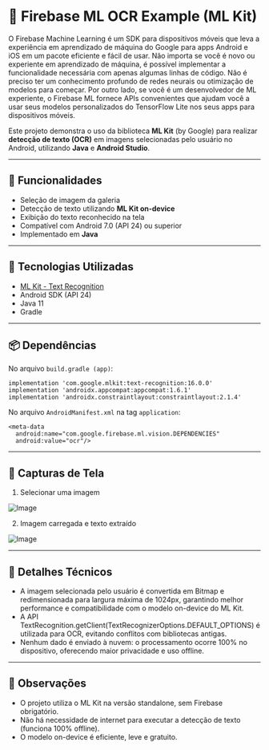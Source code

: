 # 📸 Firebase ML OCR Example (ML Kit)

O Firebase Machine Learning é um SDK para dispositivos móveis que leva a experiência em aprendizado de máquina do Google para apps Android e iOS em um pacote eficiente e fácil de usar.
Não importa se você é novo ou experiente em aprendizado de máquina, é possível implementar a funcionalidade necessária com apenas algumas linhas de código.
Não é preciso ter um conhecimento profundo de redes neurais ou otimização de modelos para começar.
Por outro lado, se você é um desenvolvedor de ML experiente, o Firebase ML fornece APIs convenientes que ajudam você a usar seus modelos personalizados do TensorFlow Lite nos seus apps para dispositivos móveis.

Este projeto demonstra o uso da biblioteca **ML Kit** (by Google) para realizar **detecção de texto (OCR)** em imagens selecionadas pelo usuário no Android, utilizando **Java** e **Android Studio**.

---

## 🚀 Funcionalidades

- Seleção de imagem da galeria
- Detecção de texto utilizando **ML Kit on-device**
- Exibição do texto reconhecido na tela
- Compatível com Android 7.0 (API 24) ou superior
- Implementado em **Java**

---

## 🧰 Tecnologias Utilizadas

- [ML Kit - Text Recognition](https://developers.google.com/ml-kit/vision/text-recognition/android)
- Android SDK (API 24)
- Java 11
- Gradle

---

## 📦 Dependências

No arquivo `build.gradle (app)`:

```
implementation 'com.google.mlkit:text-recognition:16.0.0'
implementation 'androidx.appcompat:appcompat:1.6.1'
implementation 'androidx.constraintlayout:constraintlayout:2.1.4'
```

No arquivo `AndroidManifest.xml` na tag `application`:

```
<meta-data
  android:name="com.google.firebase.ml.vision.DEPENDENCIES"
  android:value="ocr"/>
```

---

## 📱 Capturas de Tela
1. Selecionar uma imagem

![Image](https://github.com/user-attachments/assets/72270726-a885-4288-8811-ee57e9464d97)

2. Imagem carregada e texto extraído

![Image](https://github.com/user-attachments/assets/c6cb34fe-ea14-47ef-a594-516f955768a5)

---

## 🧠 Detalhes Técnicos

- A imagem selecionada pelo usuário é convertida em Bitmap e redimensionada para largura máxima de 1024px, garantindo melhor performance e compatibilidade com o modelo on-device do ML Kit.
- A API TextRecognition.getClient(TextRecognizerOptions.DEFAULT_OPTIONS) é utilizada para OCR, evitando conflitos com bibliotecas antigas.
- Nenhum dado é enviado à nuvem: o processamento ocorre 100% no dispositivo, oferecendo maior privacidade e uso offline.

---

## 📌 Observações

- O projeto utiliza o ML Kit na versão standalone, sem Firebase obrigatório.
- Não há necessidade de internet para executar a detecção de texto (funciona 100% offline).
- O modelo on-device é eficiente, leve e gratuito.
